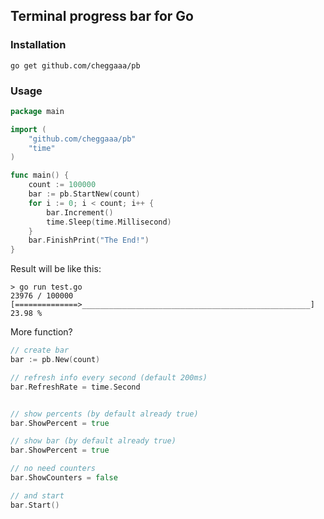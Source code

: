 ## Terminal progress bar for Go  

### Installation
```
go get github.com/cheggaaa/pb
```   

### Usage   
```Go
package main

import (
	"github.com/cheggaaa/pb"
	"time"
)

func main() {
	count := 100000
	bar := pb.StartNew(count)
	for i := 0; i < count; i++ {
		bar.Increment()
		time.Sleep(time.Millisecond)
	}
	bar.FinishPrint("The End!")
}
```   
Result will be like this:
```
> go run test.go
23976 / 100000 [==============>___________________________________________________] 23.98 %
```

More function?  
```Go
// create bar
bar := pb.New(count)

// refresh info every second (default 200ms)
bar.RefreshRate = time.Second


// show percents (by default already true)
bar.ShowPercent = true

// show bar (by default already true)
bar.ShowPercent = true

// no need counters
bar.ShowCounters = false

// and start
bar.Start()
```   
